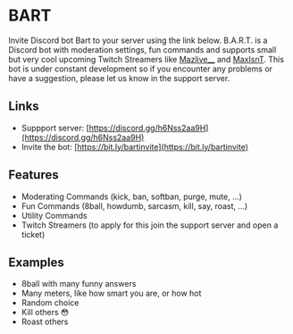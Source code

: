 # BART
Invite Discord bot Bart to your server using the link below.
B.A.R.T. is a Discord bot with moderation settings, fun commands and supports small but very cool upcoming Twitch Streamers like [Mazlive__](http://twitch.tv/mazlive__) and [MaxIsnT](https://twitch.tv/maxisnt).
This bot is under constant development so if you encounter any problems or have a suggestion, please let us know in the support server.

## Links
- Suppport server: [https://discord.gg/h6Nss2aa9H](https://discord.gg/h6Nss2aa9H)
- Invite the bot: [https://bit.ly/bartinvite](https://bit.ly/bartinvite)

## Features
- Moderating Commands (kick, ban, softban, purge, mute, ...)
- Fun Commands (8ball, howdumb, sarcasm, kill, say, roast, ...)
- Utility Commands
- Twitch Streamers (to apply for this join the support server and open a ticket)

## Examples
- 8ball with many funny answers
- Many meters, like how smart you are, or how hot
- Random choice
- Kill others 😳
- Roast others
